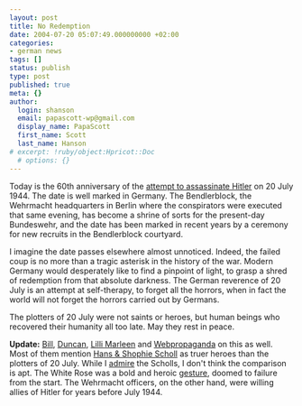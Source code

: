 ```yaml
---
layout: post
title: No Redemption
date: 2004-07-20 05:07:49.000000000 +02:00
categories:
- german news
tags: []
status: publish
type: post
published: true
meta: {}
author:
  login: shanson
  email: papascott-wp@gmail.com
  display_name: PapaScott
  first_name: Scott
  last_name: Hanson
# excerpt: !ruby/object:Hpricot::Doc
  # options: {}
---
```

<p>Today is the 60th anniversary of the <a href="http://en.wikipedia.org/wiki/July_20_Plot">attempt to assassinate Hitler</a> on 20 July 1944. The date is well marked in Germany. The Bendlerblock, the Wehrmacht headquarters in Berlin where the conspirators were executed that same evening, has become a shrine of sorts for the present-day Bundeswehr, and the date has been marked in recent years by a ceremony for new recruits in the Bendlerblock courtyard.</p>
<p>I imagine the date passes elsewhere almost unnoticed. Indeed, the failed coup is no more than a tragic asterisk in the history of the war. Modern Germany would desperately like to find a pinpoint of light, to grasp a shred of redemption from that absolute darkness. The German reverence of 20 July is an attempt at self-therapy, to forget all the horrors, when in fact the world will not forget the horrors carried out by Germans.</p>
<p>The plotters of 20 July were not saints or heroes, but human beings who recovered their humanity all too late. May they rest in peace.</p>
<p><strong>Update:</strong> <a href="http://www.billspricht.net/2004_07_18_archive.html#109035536770175063">Bill</a>, <a href="http://expat-odyssey.blogspot.com/2004/07/who-were-true-german-heros.html">Duncan</a>, <a href="http://lillimarleen.blogspot.com/2004/07/july-20th-in-germany-yes-in-germany.html">Lilli Marleen</a> and <a href="http://couchblog.de/webpropaganda/article/321/">Webpropaganda</a> on this as well. Most of them mention <a href="http://en.wikipedia.org/wiki/White_Rose">Hans & Shophie Scholl</a> as truer heroes than the plotters of 20 July. While I <a href="http://www.papascott.de/archives/2003/11/07/the-greatest-germans/">admire</a> the Scholls, I don't think the comparison is apt. The White Rose was a bold and heroic <a href="http://www.papascott.de/archives/2004/07/20/no-redemption/#comment-1426">gesture</a>, doomed to failure from the start. The Wehrmacht officers, on the other hand, were willing allies of Hitler for years before July 1944.</p>
